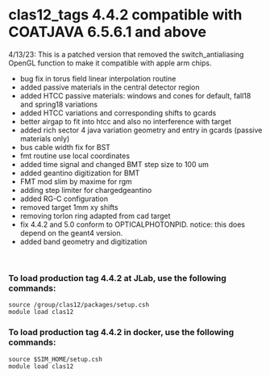 # clas12_tags 4.4.2 compatible with COATJAVA 6.5.6.1 and above

4/13/23: This is a patched version that removed the switch_antialiasing OpenGL function to make it compatible with apple arm chips.

- bug fix in torus field linear interpolation routine
- added passive materials in the central detector region
- added HTCC passive materials: windows and cones for default, fall18 and spring18 variations
- added HTCC variations and corresponding shifts to gcards
- better airgap to fit into htcc and also no interference with target
- added rich sector 4 java variation geometry and entry in gcards (passive materials only)
- bus cable width fix for BST
- fmt routine use local coordinates
- added time signal and changed BMT step size to 100 um
- added geantino digitization for BMT
- FMT mod slim by maxime for rgm
- adding step limiter for chargedgeantino
- added RG-C configuration
- removed target 1mm xy shifts
- removing torlon ring adapted from cad target
- fix 4.4.2 and 5.0 conform to OPTICALPHOTONPID. notice: this does depend on the geant4 version.
- added band geometry and digitization 

<br>

### To load production tag 4.4.2 at JLab, use the following commands:

```
source /group/clas12/packages/setup.csh
module load clas12
```

### To load production tag 4.4.2 in docker, use the following commands:

```
source $SIM_HOME/setup.csh
module load clas12
```

<br>
   
